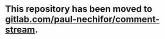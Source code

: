 # This repository has been moved to [gitlab.com/paul-nechifor/comment-stream](http://gitlab.com/paul-nechifor/comment-stream).